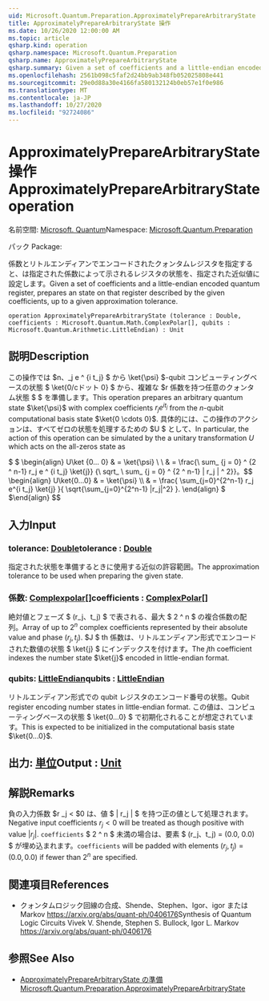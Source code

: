 ```yaml
---
uid: Microsoft.Quantum.Preparation.ApproximatelyPrepareArbitraryState
title: ApproximatelyPrepareArbitraryState 操作
ms.date: 10/26/2020 12:00:00 AM
ms.topic: article
qsharp.kind: operation
qsharp.namespace: Microsoft.Quantum.Preparation
qsharp.name: ApproximatelyPrepareArbitraryState
qsharp.summary: Given a set of coefficients and a little-endian encoded quantum register, prepares an state on that register described by the given coefficients, up to a given approximation tolerance.
ms.openlocfilehash: 2561b098c5faf2d24bb9ab348fb052025808e441
ms.sourcegitcommit: 29e0d88a30e4166fa580132124b0eb57e1f0e986
ms.translationtype: MT
ms.contentlocale: ja-JP
ms.lasthandoff: 10/27/2020
ms.locfileid: "92724086"
---
```

# <a name="approximatelypreparearbitrarystate-operation"></a><span data-ttu-id="f13d7-102">ApproximatelyPrepareArbitraryState 操作</span><span class="sxs-lookup"><span data-stu-id="f13d7-102">ApproximatelyPrepareArbitraryState operation</span></span>

<span data-ttu-id="f13d7-103">名前空間: [Microsoft. Quantum](xref:Microsoft.Quantum.Preparation)</span><span class="sxs-lookup"><span data-stu-id="f13d7-103">Namespace: [Microsoft.Quantum.Preparation](xref:Microsoft.Quantum.Preparation)</span></span>

<span data-ttu-id="f13d7-104">パック [](https://nuget.org/packages/)</span><span class="sxs-lookup"><span data-stu-id="f13d7-104">Package: [](https://nuget.org/packages/)</span></span>


<span data-ttu-id="f13d7-105">係数とリトルエンディアンでエンコードされたクォンタムレジスタを指定すると、は指定された係数によって示されるレジスタの状態を、指定された近似値に設定します。</span><span class="sxs-lookup"><span data-stu-id="f13d7-105">Given a set of coefficients and a little-endian encoded quantum register, prepares an state on that register described by the given coefficients, up to a given approximation tolerance.</span></span>

```qsharp
operation ApproximatelyPrepareArbitraryState (tolerance : Double, coefficients : Microsoft.Quantum.Math.ComplexPolar[], qubits : Microsoft.Quantum.Arithmetic.LittleEndian) : Unit
```


## <a name="description"></a><span data-ttu-id="f13d7-106">説明</span><span class="sxs-lookup"><span data-stu-id="f13d7-106">Description</span></span>

<span data-ttu-id="f13d7-107">この操作では $n、_j e ^ {i t_j} $ から \ket{\psi} $-qubit コンピューティングベースの状態 $ \ket{0/cドット 0} $ から、複雑な $r 係数を持つ任意のクォンタム状態 $ $ を準備します。</span><span class="sxs-lookup"><span data-stu-id="f13d7-107">This operation prepares an arbitrary quantum state $\ket{\psi}$ with complex coefficients $r_j e^{i t_j}$ from the $n$-qubit computational basis state $\ket{0 \cdots 0}$.</span></span>
<span data-ttu-id="f13d7-108">具体的には、この操作のアクションは、すべてゼロの状態を処理するための $U $ として、</span><span class="sxs-lookup"><span data-stu-id="f13d7-108">In particular, the action of this operation can be simulated by the a unitary transformation $U$ which acts on the all-zeros state as</span></span>

<span data-ttu-id="f13d7-109">$ $ \begin{align} U\ket {0... 0} & = \ket{\psi} \\ \\ & = \frac{\ sum_ {j = 0} ^ {2 ^ n-1} r_j e ^ {i t_j} \ket{j}} {\ sqrt_ \ sum_ {j = 0} ^ {2 ^ n-1} | r_j | ^ 2}}。</span><span class="sxs-lookup"><span data-stu-id="f13d7-109">$$ \begin{align} U\ket{0...0} & = \ket{\psi} \\\\ & = \frac{ \sum_{j=0}^{2^n-1} r_j e^{i t_j} \ket{j} }{ \sqrt{\sum_{j=0}^{2^n-1} |r_j|^2} }.</span></span>
<span data-ttu-id="f13d7-110">\end{align} $ $</span><span class="sxs-lookup"><span data-stu-id="f13d7-110">\end{align} $$</span></span>

## <a name="input"></a><span data-ttu-id="f13d7-111">入力</span><span class="sxs-lookup"><span data-stu-id="f13d7-111">Input</span></span>

### <a name="tolerance--double"></a><span data-ttu-id="f13d7-112">tolerance: [Double](xref:microsoft.quantum.lang-ref.double)</span><span class="sxs-lookup"><span data-stu-id="f13d7-112">tolerance : [Double](xref:microsoft.quantum.lang-ref.double)</span></span>

<span data-ttu-id="f13d7-113">指定された状態を準備するときに使用する近似の許容範囲。</span><span class="sxs-lookup"><span data-stu-id="f13d7-113">The approximation tolerance to be used when preparing the given state.</span></span>


### <a name="coefficients--complexpolar"></a><span data-ttu-id="f13d7-114">係数: [Complexpolar](xref:Microsoft.Quantum.Math.ComplexPolar)[]</span><span class="sxs-lookup"><span data-stu-id="f13d7-114">coefficients : [ComplexPolar](xref:Microsoft.Quantum.Math.ComplexPolar)[]</span></span>

<span data-ttu-id="f13d7-115">絶対値とフェーズ $ (r_j、t_j) $ で表される、最大 $ 2 ^ n $ の複合係数の配列。</span><span class="sxs-lookup"><span data-stu-id="f13d7-115">Array of up to $2^n$ complex coefficients represented by their absolute value and phase $(r_j, t_j)$.</span></span> <span data-ttu-id="f13d7-116">$J $ th 係数は、リトルエンディアン形式でエンコードされた数値の状態 $ \ket{j} $ にインデックスを付けます。</span><span class="sxs-lookup"><span data-stu-id="f13d7-116">The $j$th coefficient indexes the number state $\ket{j}$ encoded in little-endian format.</span></span>


### <a name="qubits--littleendian"></a><span data-ttu-id="f13d7-117">qubits: [LittleEndian](xref:Microsoft.Quantum.Arithmetic.LittleEndian)</span><span class="sxs-lookup"><span data-stu-id="f13d7-117">qubits : [LittleEndian](xref:Microsoft.Quantum.Arithmetic.LittleEndian)</span></span>

<span data-ttu-id="f13d7-118">リトルエンディアン形式での qubit レジスタのエンコード番号の状態。</span><span class="sxs-lookup"><span data-stu-id="f13d7-118">Qubit register encoding number states in little-endian format.</span></span> <span data-ttu-id="f13d7-119">この値は、コンピューティングベースの状態 $ \ket{0...0} $ で初期化されることが想定されています。</span><span class="sxs-lookup"><span data-stu-id="f13d7-119">This is expected to be initialized in the computational basis state $\ket{0...0}$.</span></span>



## <a name="output--unit"></a><span data-ttu-id="f13d7-120">出力: [単位](xref:microsoft.quantum.lang-ref.unit)</span><span class="sxs-lookup"><span data-stu-id="f13d7-120">Output : [Unit](xref:microsoft.quantum.lang-ref.unit)</span></span>



## <a name="remarks"></a><span data-ttu-id="f13d7-121">解説</span><span class="sxs-lookup"><span data-stu-id="f13d7-121">Remarks</span></span>

<span data-ttu-id="f13d7-122">負の入力係数 $r _j < $0 は、値 $ | r_j | $ を持つ正の値として処理されます。</span><span class="sxs-lookup"><span data-stu-id="f13d7-122">Negative input coefficients $r_j < 0$ will be treated as though positive with value $|r_j|$.</span></span> <span data-ttu-id="f13d7-123">`coefficients` $ 2 ^ n $ 未満の場合は、要素 $ (r_j、t_j) = (0.0, 0.0) $ が埋め込まれます。</span><span class="sxs-lookup"><span data-stu-id="f13d7-123">`coefficients` will be padded with elements $(r_j, t_j) = (0.0, 0.0)$ if fewer than $2^n$ are specified.</span></span>

## <a name="references"></a><span data-ttu-id="f13d7-124">関連項目</span><span class="sxs-lookup"><span data-stu-id="f13d7-124">References</span></span>

- <span data-ttu-id="f13d7-125">クォンタムロジック回線の合成、Shende、Stephen、Igor、igor または Markov https://arxiv.org/abs/quant-ph/0406176</span><span class="sxs-lookup"><span data-stu-id="f13d7-125">Synthesis of Quantum Logic Circuits Vivek V. Shende, Stephen S. Bullock, Igor L. Markov https://arxiv.org/abs/quant-ph/0406176</span></span>

## <a name="see-also"></a><span data-ttu-id="f13d7-126">参照</span><span class="sxs-lookup"><span data-stu-id="f13d7-126">See Also</span></span>

- [<span data-ttu-id="f13d7-127">ApproximatelyPrepareArbitraryState の準備</span><span class="sxs-lookup"><span data-stu-id="f13d7-127">Microsoft.Quantum.Preparation.ApproximatelyPrepareArbitraryState</span></span>](xref:Microsoft.Quantum.Preparation.ApproximatelyPrepareArbitraryState)
